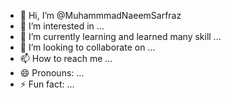 - 👋 Hi, I’m @MuhammmadNaeemSarfraz
- 👀 I’m interested in ...
- 🌱 I’m currently learning and learned many skill ...
- 💞️ I’m looking to collaborate on ...
- 📫 How to reach me ...
- 😄 Pronouns: ...
- ⚡ Fun fact: ...

<!---
MuhammmadNaeemSarfraz/MuhammmadNaeemSarfraz is a ✨ special ✨ repository because its `README.md` (this file) appears on your GitHub profile.
You can click the Preview link to take a look at your changes.
--->
